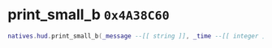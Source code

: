 # print_small_b `0x4A38C60`

```lua
natives.hud.print_small_b(_message --[[ string ]], _time --[[ integer ]], _isliteral --[[ boolean ]], _unk0 --[[ integer ]], _unk1 --[[ integer ]], _unk2 --[[ integer ]], _unk3 --[[ integer ]])
```